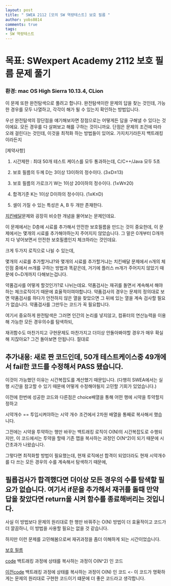 ```yaml
---
layout: post
title: " SWEA 2112 [모의 SW 역량테스트] 보호 필름 "
author: yobs0814
comments: true
tags:
- SW 역량테스트
---
```


# 목표: SWexpert Academy 2112 보호 필름 문제 풀기
### 환경: mac OS High Sierra 10.13.4, CLion

이 문제 또한 완전탐색으로 풀려고 합니다.
완전탐색이란 문제의 답을 찾는 것인데, 가능한 경우를 모두 나열하고, 각각이 해가 될 수 있는지 확인하는 방법입니다.

우선 완전탐색의 장단점을 얘기해보자면
장점으로는 어떻게든 답을 구해낼 수 있다는 것이에요. 모든 경우를 다 살펴보고 해를 구하는 것이니까요.
단점은 문제의 조건에 따라 오래 걸린다는 것인데, 이것을 최적화 하는 방법들이 있어요. 가지치기라든지 백트래킹이라든지

[제약사항]

1. 시간제한 : 최대 50개 테스트 케이스를 모두 통과하는데, C/C++/Java 모두 5초

2. 보호 필름의 두께 D는 3이상 13이하의 정수이다. (3≤D≤13)

3. 보호 필름의 가로크기 W는 1이상 20이하의 정수이다. (1≤W≤20)

4. 합격기준 K는 1이상 D이하의 정수이다. (1≤K≤D)

5. 셀이 가질 수 있는 특성은 A, B 두 개만 존재한다.

[치킨배달](https://www.acmicpc.net/problem/15686)문제와 굉장히 비슷한 개념을 물어보는 문제인데요.

이 문제에서는 D층에 시료를 추가해서 안전한 보호필름을 만드는 것이 중요한데,
이 문제에서는 몇개의 시료를 추가해야하는지 주어지지 않았습니다. 그 말은 0개부터 D개까지 다 넣어보면서 안전한 보호필름인지 체크하라는 것인데요.

크게 두가지 로직으로 나뉠 수 있는데,

몇개의 시료를 추가할거냐?와 몇개의 시료를 추가할거냐는 치킨배달 문제에서 n개의 체인점 중에서 m개를 구하는 방법과 똑같은데, 거기에 플러스 m개가 주어지지 않았기 때문에 0~D개까지 다해보는겁니다.


약품검사를 어떻게 할것인가?로 나뉘는데요.  약품검사는 재귀를 돌면서 계속해서 해야하는 체크로직이기 때문에 효율적이여야합니다.
약품검사의 경우는 문제의 정의대로 보면 약품검사를 하다가 안전하지 않은 열을 찾았으면
그 뒤에 있는 열을 계속 검사할 필요가 없습니다. 약품검사를 그만두는 코드가 꼭 필요합니다.


여기서 중요하게 완전탐색은 그러면 인간의 논리를 넣지않고, 컴퓨터의 연산능력을 이용해 가능한 모든 경우의수를 탐색하되,

재귀함수도 마찬가지고 구현문제도 마찬가지고 더이상 안돌아봐야할 경우가 매우 확실해 지잖아요? 그건 돌아보면 안됩니다. 절대로 

## 추가내용: 새로 짠 코드인데, 50개 테스트케이스중 49개에서 fail한 코드를 수정해서 PASS 됐습니다.

이것이 가능했던 이유는 시간복잡도를 계산했기 때문입니다. (다행히 SWEA에서는 실행 시간을 참고할 수 있기 때문에 어떻게 수정해야될지 고민할 기회가 있었습니다.)

이전에 한번에 성공한 코드와 다른점은 choice배열을 통해 어떤 행에 시약을 투약할지 정하고

시약개수 == 투입시켜야하는 시약 개수 조건에서 2차원 배열을 통째로 복사해서 했습니다.

그전에는 시약을 투약하는 행만 바꾸는 백트래킹 로직이 O(N)의 시간복잡도로 수행되지만, 이 코드에서는 투약을 할때 기존 맵을 복사하는 과정인 O(N^2)이 되기 때문에 시간초과가 나왔습니다.

그렇다면 최적화할 방법이 필요했는데, 현재 로직에선 합격이 되었더라도 현재 시약개수를 다 쓰는 모든 경우의 수를 계속해서 탐색하기 때문에,

## 필릅검사가 합격했다면 더이상 모든 경우의 수를 탐색할 필요가 없습니다. 여기서 if문을 추가해서 재귀를 돌때 만약 답을 찾았다면 return을 시켜 함수를 종료해버리는 것입니다.

사실 이 방법보다 문제의 원리대로 한 행만 바꿔주는 O(N) 방법이 더 효율적이고 코드가 더 깔끔하니, 이 방법을 사용할 필요는 없을 것 같습니다.

하지만 이런 문제를 고민해봄으로써 재귀과정을 좀더 이해하게 되는 시간이었습니다.


[보호 필름](https://www.swexpertacademy.com/main/code/problem/problemDetail.do?contestProbId=AV5V1SYKAaUDFAWu&categoryId=AV5V1SYKAaUDFAWu&categoryType=CODE)

[code](https://github.com/yobs0814/problemSolving/blob/master/SWExpert/P2112_3/main.cpp) 백트래킹 과정에 상태를 복사하는 과정이 O(N^2) 인 코드

[이전code](https://github.com/yobs0814/problemSolving/blob/master/SWExpert/P2112/main.cpp) 백트래킹 과정에 상태를 복사하는 과정이 O(N) 인 코드 <- 이 코드가 명확하게는 문제의 원리대로 구현한 코드이기 떄문에 더 좋은 코드라고 생각합니다.
